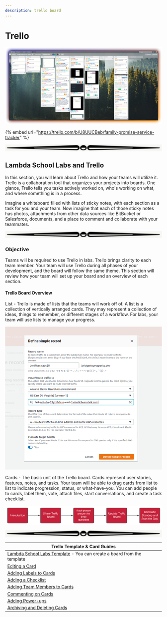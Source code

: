 ```yaml
---
description: trello board
---
```


# Trello





![](../../.gitbook/assets/chrome_LA2JaVphNa.png)

{% embed url="https://trello.com/b/U8UUCBeb/family-promise-service-tracker" %}



![](<../../.gitbook/assets/image (14).png>)

## Lambda School Labs and Trello

In this section, you will learn about Trello and how your teams will utilize it. Trello is a collaboration tool that organizes your projects into boards. One glance, Trello tells you tasks actively worked on, who's working on what, and where something is in a process.

Imagine a whiteboard filled with lists of sticky notes, with each section as a task for you and your team. Now imagine that each of those sticky notes has photos, attachments from other data sources like BitBucket or Salesforce, documents, and a place to comment and collaborate with your teammates.

![](<../../.gitbook/assets/image (10).png>)

### Objective

Teams will be required to use Trello in labs. Trello brings clarity to each team member. Your team will use Trello during all phases of your development, and the board will follow the same theme. This section will review how your team will set up your board and an overview of each section.

#### Trello Board Overview

List - Trello is made of lists that the teams will work off of. A list is a collection of vertically arranged cards. They may represent a collection of ideas, things to remember, or different stages of a workflow. For labs, your team will use lists to manage your progress.

![](<../../.gitbook/assets/image (4).png>)

Cards - The basic unit of the Trello board. Cards represent user stories, features, notes, and tasks. Your team will be able to drag cards from list to list to indicate progression, status, or what-have-you. You can add people to cards, label them, vote, attach files, start conversations, and create a task checklist.

![](<../../.gitbook/assets/image (5).png>)

![](<../../.gitbook/assets/image (18).png>)

| Trello Template & Card Guides                                                                                                                                         |
| --------------------------------------------------------------------------------------------------------------------------------------------------------------------- |
| [Lambda School Labs Template](https://trello.com/b/ObKu30qj/labs-ptlabs-team-trello-board-template/derekpeters6/recommend) - You can create a board from the template |
| [Editing a Card](https://help.trello.com/article/784-editing-cards)                                                                                                   |
| [Adding Labels to Cards](https://help.trello.com/article/797-adding-labels-to-cards)                                                                                  |
| [Adding a Checklist](https://help.trello.com/article/737-adding-checklists-to-cards)                                                                                  |
| [Adding Team Members to Cards](https://help.trello.com/article/807-adding-a-member-to-a-card)                                                                         |
| [Commenting on Cards](https://help.trello.com/article/765-commenting-on-cards)                                                                                        |
| [Adding Power-ups](https://help.trello.com/article/810-enabling-power-ups)                                                                                            |
| [Archiving and Deleting Cards](https://help.trello.com/article/795-archiving-and-deleting-cards)                                                                      |
